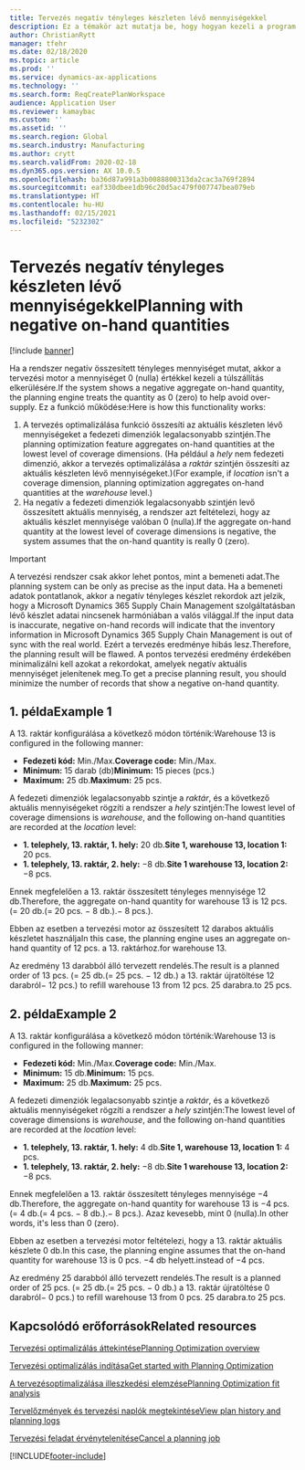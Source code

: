 ```yaml
---
title: Tervezés negatív tényleges készleten lévő mennyiségekkel
description: Ez a témakör azt mutatja be, hogy hogyan kezeli a program a negatív aktuális készletet a tervezés optimalizálása során.
author: ChristianRytt
manager: tfehr
ms.date: 02/18/2020
ms.topic: article
ms.prod: ''
ms.service: dynamics-ax-applications
ms.technology: ''
ms.search.form: ReqCreatePlanWorkspace
audience: Application User
ms.reviewer: kamaybac
ms.custom: ''
ms.assetid: ''
ms.search.region: Global
ms.search.industry: Manufacturing
ms.author: crytt
ms.search.validFrom: 2020-02-18
ms.dyn365.ops.version: AX 10.0.5
ms.openlocfilehash: ba36d87a991a3b0088800313da2cac3a769f2894
ms.sourcegitcommit: eaf330dbee1db96c20d5ac479f007747bea079eb
ms.translationtype: HT
ms.contentlocale: hu-HU
ms.lasthandoff: 02/15/2021
ms.locfileid: "5232302"
---
```

# <a name="planning-with-negative-on-hand-quantities"></a><span data-ttu-id="7ba1b-103">Tervezés negatív tényleges készleten lévő mennyiségekkel</span><span class="sxs-lookup"><span data-stu-id="7ba1b-103">Planning with negative on-hand quantities</span></span>

[!include [banner](../../includes/banner.md)]

<span data-ttu-id="7ba1b-104">Ha a rendszer negatív összesített tényleges mennyiséget mutat, akkor a tervezési motor a mennyiséget 0 (nulla) értékkel kezeli a túlszállítás elkerülésére.</span><span class="sxs-lookup"><span data-stu-id="7ba1b-104">If the system shows a negative aggregate on-hand quantity, the planning engine treats the quantity as 0 (zero) to help avoid over-supply.</span></span> <span data-ttu-id="7ba1b-105">Ez a funkció működése:</span><span class="sxs-lookup"><span data-stu-id="7ba1b-105">Here is how this functionality works:</span></span>

1. <span data-ttu-id="7ba1b-106">A tervezés optimalizálása funkció összesíti az aktuális készleten lévő mennyiségeket a fedezeti dimenziók legalacsonyabb szintjén.</span><span class="sxs-lookup"><span data-stu-id="7ba1b-106">The planning optimization feature aggregates on-hand quantities at the lowest level of coverage dimensions.</span></span> <span data-ttu-id="7ba1b-107">(Ha például a *hely* nem fedezeti dimenzió, akkor a tervezés optimalizálása a *raktár* szintjén összesíti az aktuális készleten lévő mennyiségeket.)</span><span class="sxs-lookup"><span data-stu-id="7ba1b-107">(For example, if *location* isn't a coverage dimension, planning optimization aggregates on-hand quantities at the *warehouse* level.)</span></span>
1. <span data-ttu-id="7ba1b-108">Ha negatív a fedezeti dimenziók legalacsonyabb szintjén levő összesített aktuális mennyiség, a rendszer azt feltételezi, hogy az aktuális készlet mennyisége valóban 0 (nulla).</span><span class="sxs-lookup"><span data-stu-id="7ba1b-108">If the aggregate on-hand quantity at the lowest level of coverage dimensions is negative, the system assumes that the on-hand quantity is really 0 (zero).</span></span>

> [!IMPORTANT]
> <span data-ttu-id="7ba1b-109">A tervezési rendszer csak akkor lehet pontos, mint a bemeneti adat.</span><span class="sxs-lookup"><span data-stu-id="7ba1b-109">The planning system can be only as precise as the input data.</span></span> <span data-ttu-id="7ba1b-110">Ha a bemeneti adatok pontatlanok, akkor a negatív tényleges készlet rekordok azt jelzik, hogy a Microsoft Dynamics 365 Supply Chain Management szolgáltatásban lévő készlet adatai nincsenek harmóniában a valós világgal.</span><span class="sxs-lookup"><span data-stu-id="7ba1b-110">If the input data is inaccurate, negative on-hand records will indicate that the inventory information in Microsoft Dynamics 365 Supply Chain Management is out of sync with the real world.</span></span> <span data-ttu-id="7ba1b-111">Ezért a tervezés eredménye hibás lesz.</span><span class="sxs-lookup"><span data-stu-id="7ba1b-111">Therefore, the planning result will be flawed.</span></span> <span data-ttu-id="7ba1b-112">A pontos tervezési eredmény érdekében minimalizálni kell azokat a rekordokat, amelyek negatív aktuális mennyiséget jelenítenek meg.</span><span class="sxs-lookup"><span data-stu-id="7ba1b-112">To get a precise planning result, you should minimize the number of records that show a negative on-hand quantity.</span></span>

## <a name="example-1"></a><span data-ttu-id="7ba1b-113">1. példa</span><span class="sxs-lookup"><span data-stu-id="7ba1b-113">Example 1</span></span>

<span data-ttu-id="7ba1b-114">A 13. raktár konfigurálása a következő módon történik:</span><span class="sxs-lookup"><span data-stu-id="7ba1b-114">Warehouse 13 is configured in the following manner:</span></span>

- <span data-ttu-id="7ba1b-115">**Fedezeti kód:** Min./Max.</span><span class="sxs-lookup"><span data-stu-id="7ba1b-115">**Coverage code:** Min./Max.</span></span>
- <span data-ttu-id="7ba1b-116">**Minimum:** 15 darab (db)</span><span class="sxs-lookup"><span data-stu-id="7ba1b-116">**Minimum:** 15 pieces (pcs.)</span></span>
- <span data-ttu-id="7ba1b-117">**Maximum:** 25 db.</span><span class="sxs-lookup"><span data-stu-id="7ba1b-117">**Maximum:** 25 pcs.</span></span>

<span data-ttu-id="7ba1b-118">A fedezeti dimenziók legalacsonyabb szintje a *raktár*, és a következő aktuális mennyiségeket rögzíti a rendszer a *hely* szintjén:</span><span class="sxs-lookup"><span data-stu-id="7ba1b-118">The lowest level of coverage dimensions is *warehouse*, and the following on-hand quantities are recorded at the *location* level:</span></span>

- <span data-ttu-id="7ba1b-119">**1. telephely, 13. raktár, 1. hely:** 20 db.</span><span class="sxs-lookup"><span data-stu-id="7ba1b-119">**Site 1, warehouse 13, location 1:** 20 pcs.</span></span>
- <span data-ttu-id="7ba1b-120">**1. telephely, 13. raktár, 2. hely:** &minus;8 db.</span><span class="sxs-lookup"><span data-stu-id="7ba1b-120">**Site 1 warehouse 13, location 2:** &minus;8 pcs.</span></span>

<span data-ttu-id="7ba1b-121">Ennek megfelelően a 13. raktár összesített tényleges mennyisége 12 db.</span><span class="sxs-lookup"><span data-stu-id="7ba1b-121">Therefore, the aggregate on-hand quantity for warehouse 13 is 12 pcs.</span></span> <span data-ttu-id="7ba1b-122">(= 20 db.</span><span class="sxs-lookup"><span data-stu-id="7ba1b-122">(= 20 pcs.</span></span> <span data-ttu-id="7ba1b-123">&minus; 8 db.).</span><span class="sxs-lookup"><span data-stu-id="7ba1b-123">&minus; 8 pcs.).</span></span>

<span data-ttu-id="7ba1b-124">Ebben az esetben a tervezési motor az összesített 12 darabos aktuális készletet használja</span><span class="sxs-lookup"><span data-stu-id="7ba1b-124">In this case, the planning engine uses an aggregate on-hand quantity of 12 pcs.</span></span> <span data-ttu-id="7ba1b-125">a 13. raktárhoz.</span><span class="sxs-lookup"><span data-stu-id="7ba1b-125">for warehouse 13.</span></span>

<span data-ttu-id="7ba1b-126">Az eredmény 13 darabból álló tervezett rendelés.</span><span class="sxs-lookup"><span data-stu-id="7ba1b-126">The result is a planned order of 13 pcs.</span></span> <span data-ttu-id="7ba1b-127">(= 25 db.</span><span class="sxs-lookup"><span data-stu-id="7ba1b-127">(= 25 pcs.</span></span> <span data-ttu-id="7ba1b-128">&minus; 12 db.) a 13. raktár újratöltése 12 darabról</span><span class="sxs-lookup"><span data-stu-id="7ba1b-128">&minus; 12 pcs.) to refill warehouse 13 from 12 pcs.</span></span> <span data-ttu-id="7ba1b-129">25 darabra.</span><span class="sxs-lookup"><span data-stu-id="7ba1b-129">to 25 pcs.</span></span>

## <a name="example-2"></a><span data-ttu-id="7ba1b-130">2. példa</span><span class="sxs-lookup"><span data-stu-id="7ba1b-130">Example 2</span></span>

<span data-ttu-id="7ba1b-131">A 13. raktár konfigurálása a következő módon történik:</span><span class="sxs-lookup"><span data-stu-id="7ba1b-131">Warehouse 13 is configured in the following manner:</span></span>

- <span data-ttu-id="7ba1b-132">**Fedezeti kód:** Min./Max.</span><span class="sxs-lookup"><span data-stu-id="7ba1b-132">**Coverage code:** Min./Max.</span></span>
- <span data-ttu-id="7ba1b-133">**Minimum:** 15 db.</span><span class="sxs-lookup"><span data-stu-id="7ba1b-133">**Minimum:** 15 pcs.</span></span>
- <span data-ttu-id="7ba1b-134">**Maximum:** 25 db.</span><span class="sxs-lookup"><span data-stu-id="7ba1b-134">**Maximum:** 25 pcs.</span></span>

<span data-ttu-id="7ba1b-135">A fedezeti dimenziók legalacsonyabb szintje a *raktár*, és a következő aktuális mennyiségeket rögzíti a rendszer a *hely* szintjén:</span><span class="sxs-lookup"><span data-stu-id="7ba1b-135">The lowest level of coverage dimensions is *warehouse*, and the following on-hand quantities are recorded at the *location* level:</span></span>

- <span data-ttu-id="7ba1b-136">**1. telephely, 13. raktár, 1. hely:** 4 db.</span><span class="sxs-lookup"><span data-stu-id="7ba1b-136">**Site 1, warehouse 13, location 1:** 4 pcs.</span></span>
- <span data-ttu-id="7ba1b-137">**1. telephely, 13. raktár, 2. hely:** &minus;8 db.</span><span class="sxs-lookup"><span data-stu-id="7ba1b-137">**Site 1 warehouse 13, location 2:** &minus;8 pcs.</span></span>

<span data-ttu-id="7ba1b-138">Ennek megfelelően a 13. raktár összesített tényleges mennyisége &minus;4 db.</span><span class="sxs-lookup"><span data-stu-id="7ba1b-138">Therefore, the aggregate on-hand quantity for warehouse 13 is &minus;4 pcs.</span></span> <span data-ttu-id="7ba1b-139">(= 4 db.</span><span class="sxs-lookup"><span data-stu-id="7ba1b-139">(= 4 pcs.</span></span> <span data-ttu-id="7ba1b-140">&minus; 8 db.).</span><span class="sxs-lookup"><span data-stu-id="7ba1b-140">&minus; 8 pcs.).</span></span> <span data-ttu-id="7ba1b-141">Azaz kevesebb, mint 0 (nulla).</span><span class="sxs-lookup"><span data-stu-id="7ba1b-141">In other words, it's less than 0 (zero).</span></span>

<span data-ttu-id="7ba1b-142">Ebben az esetben a tervezési motor feltételezi, hogy a 13. raktár aktuális készlete 0 db.</span><span class="sxs-lookup"><span data-stu-id="7ba1b-142">In this case, the planning engine assumes that the on-hand quantity for warehouse 13 is 0 pcs.</span></span> <span data-ttu-id="7ba1b-143">&minus;4 db helyett.</span><span class="sxs-lookup"><span data-stu-id="7ba1b-143">instead of &minus;4 pcs.</span></span>

<span data-ttu-id="7ba1b-144">Az eredmény 25 darabból álló tervezett rendelés.</span><span class="sxs-lookup"><span data-stu-id="7ba1b-144">The result is a planned order of 25 pcs.</span></span> <span data-ttu-id="7ba1b-145">(= 25 db.</span><span class="sxs-lookup"><span data-stu-id="7ba1b-145">(= 25 pcs.</span></span> <span data-ttu-id="7ba1b-146">&minus; 0 db.) a 13. raktár újratöltése 0 darabról</span><span class="sxs-lookup"><span data-stu-id="7ba1b-146">&minus; 0 pcs.) to refill warehouse 13 from 0 pcs.</span></span> <span data-ttu-id="7ba1b-147">25 darabra.</span><span class="sxs-lookup"><span data-stu-id="7ba1b-147">to 25 pcs.</span></span>

## <a name="related-resources"></a><span data-ttu-id="7ba1b-148">Kapcsolódó erőforrások</span><span class="sxs-lookup"><span data-stu-id="7ba1b-148">Related resources</span></span>

[<span data-ttu-id="7ba1b-149">Tervezési optimalizálás áttekintése</span><span class="sxs-lookup"><span data-stu-id="7ba1b-149">Planning Optimization overview</span></span>](planning-optimization-overview.md)

[<span data-ttu-id="7ba1b-150">Tervezési optimalizálás indítása</span><span class="sxs-lookup"><span data-stu-id="7ba1b-150">Get started with Planning Optimization</span></span>](get-started.md)

[<span data-ttu-id="7ba1b-151">A tervezésoptimalizálása illeszkedési elemzése</span><span class="sxs-lookup"><span data-stu-id="7ba1b-151">Planning Optimization fit analysis</span></span>](planning-optimization-fit-analysis.md)

[<span data-ttu-id="7ba1b-152">Tervelőzmények és tervezési naplók megtekintése</span><span class="sxs-lookup"><span data-stu-id="7ba1b-152">View plan history and planning logs</span></span>](plan-history-logs.md)

[<span data-ttu-id="7ba1b-153">Tervezési feladat érvénytelenítése</span><span class="sxs-lookup"><span data-stu-id="7ba1b-153">Cancel a planning job</span></span>](cancel-planning-job.md)


[!INCLUDE[footer-include](../../../includes/footer-banner.md)]